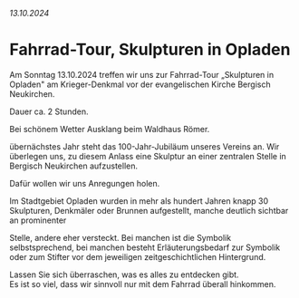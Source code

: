 _13.10.2024_
# Fahrrad-Tour, Skulpturen in Opladen

Am Sonntag 13.10.2024 treffen wir uns zur Fahrrad-Tour „Skulpturen in Opladen" am Krieger-Denkmal vor der evangelischen Kirche Bergisch Neukirchen.

Dauer ca. 2 Stunden.

Bei schönem Wetter Ausklang beim Waldhaus Römer.

übernächstes Jahr steht das 100-Jahr-Jubiläum unseres Vereins an. Wir überlegen uns, zu diesem Anlass eine Skulptur an einer zentralen Stelle in Bergisch Neukirchen aufzustellen.

Dafür wollen wir uns Anregungen holen.

Im Stadtgebiet Opladen wurden in mehr als hundert Jahren knapp 30 Skulpturen, Denkmäler oder Brunnen aufgestellt, manche deutlich sichtbar an prominenter

Stelle, andere eher versteckt. Bei manchen ist die Symbolik selbstsprechend, bei manchen besteht Erläuterungsbedarf zur Symbolik oder zum Stifter vor dem jeweiligen zeitgeschichtlichen Hintergrund.

Lassen Sie sich überraschen, was es alles zu entdecken gibt.  
Es ist so viel, dass wir sinnvoll nur mit dem Fahrrad überall hinkommen.